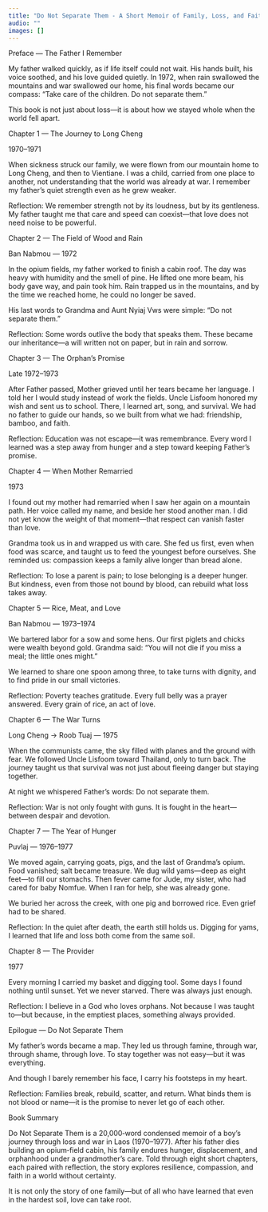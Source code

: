 ```yaml
---
title: "Do Not Separate Them - A Short Memoir of Family, Loss, and Faith — Laos, 1970–1977"
audio: ""
images: []
---
```


Preface — The Father I Remember

My father walked quickly, as if life itself could not wait. His hands built, his voice soothed, and his love guided quietly. In 1972, when rain swallowed the mountains and war swallowed our home, his final words became our compass: “Take care of the children. Do not separate them.”

This book is not just about loss—it is about how we stayed whole when the world fell apart.

Chapter 1 — The Journey to Long Cheng

1970–1971

When sickness struck our family, we were flown from our mountain home to Long Cheng, and then to Vientiane. I was a child, carried from one place to another, not understanding that the world was already at war. I remember my father’s quiet strength even as he grew weaker.

Reflection:
We remember strength not by its loudness, but by its gentleness. My father taught me that care and speed can coexist—that love does not need noise to be powerful.

Chapter 2 — The Field of Wood and Rain

Ban Nabmou — 1972

In the opium fields, my father worked to finish a cabin roof. The day was heavy with humidity and the smell of pine. He lifted one more beam, his body gave way, and pain took him. Rain trapped us in the mountains, and by the time we reached home, he could no longer be saved.

His last words to Grandma and Aunt Nyiaj Vws were simple: “Do not separate them.”

Reflection:
Some words outlive the body that speaks them. These became our inheritance—a will written not on paper, but in rain and sorrow.

Chapter 3 — The Orphan’s Promise

Late 1972–1973

After Father passed, Mother grieved until her tears became her language. I told her I would study instead of work the fields. Uncle Lisfoom honored my wish and sent us to school. There, I learned art, song, and survival. We had no father to guide our hands, so we built from what we had: friendship, bamboo, and faith.

Reflection:
Education was not escape—it was remembrance. Every word I learned was a step away from hunger and a step toward keeping Father’s promise.

Chapter 4 — When Mother Remarried

1973

I found out my mother had remarried when I saw her again on a mountain path. Her voice called my name, and beside her stood another man. I did not yet know the weight of that moment—that respect can vanish faster than love.

Grandma took us in and wrapped us with care. She fed us first, even when food was scarce, and taught us to feed the youngest before ourselves. She reminded us: compassion keeps a family alive longer than bread alone.

Reflection:
To lose a parent is pain; to lose belonging is a deeper hunger. But kindness, even from those not bound by blood, can rebuild what loss takes away.

Chapter 5 — Rice, Meat, and Love

Ban Nabmou — 1973–1974

We bartered labor for a sow and some hens. Our first piglets and chicks were wealth beyond gold. Grandma said: “You will not die if you miss a meal; the little ones might.”

We learned to share one spoon among three, to take turns with dignity, and to find pride in our small victories.

Reflection:
Poverty teaches gratitude. Every full belly was a prayer answered. Every grain of rice, an act of love.

Chapter 6 — The War Turns

Long Cheng → Roob Tuaj — 1975

When the communists came, the sky filled with planes and the ground with fear. We followed Uncle Lisfoom toward Thailand, only to turn back. The journey taught us that survival was not just about fleeing danger but staying together.

At night we whispered Father’s words: Do not separate them.

Reflection:
War is not only fought with guns. It is fought in the heart—between despair and devotion.

Chapter 7 — The Year of Hunger

Puvlaj — 1976–1977

We moved again, carrying goats, pigs, and the last of Grandma’s opium. Food vanished; salt became treasure. We dug wild yams—deep as eight feet—to fill our stomachs. Then fever came for Jude, my sister, who had cared for baby Nomfue. When I ran for help, she was already gone.

We buried her across the creek, with one pig and borrowed rice. Even grief had to be shared.

Reflection:
In the quiet after death, the earth still holds us. Digging for yams, I learned that life and loss both come from the same soil.

Chapter 8 — The Provider

1977

Every morning I carried my basket and digging tool. Some days I found nothing until sunset. Yet we never starved. There was always just enough.

Reflection:
I believe in a God who loves orphans. Not because I was taught to—but because, in the emptiest places, something always provided.

Epilogue — Do Not Separate Them

My father’s words became a map. They led us through famine, through war, through shame, through love. To stay together was not easy—but it was everything.

And though I barely remember his face, I carry his footsteps in my heart.

Reflection:
Families break, rebuild, scatter, and return. What binds them is not blood or name—it is the promise to never let go of each other.

Book Summary

Do Not Separate Them is a 20,000‑word condensed memoir of a boy’s journey through loss and war in Laos (1970–1977). After his father dies building an opium‑field cabin, his family endures hunger, displacement, and orphanhood under a grandmother’s care. Told through eight short chapters, each paired with reflection, the story explores resilience, compassion, and faith in a world without certainty.

It is not only the story of one family—but of all who have learned that even in the hardest soil, love can take root.